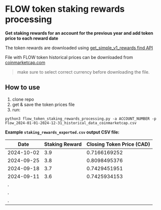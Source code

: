 # FLOW token staking rewards processing
**Get staking rewards for an account for the previous year and add token price to each reward date**

The token rewards are downloaded using [get_simple_v1_rewards find API](https://api.find.xyz/swagger/index.html#/Simple/get_simple_v1_rewards)
                        
File with FLOW token historical prices can be downloaded from [coinmarketcap.com](https://coinmarketcap.com/currencies/flow/historical-data/)
> make sure to select correct currency before downloading the file.

## How to use
1) clone repo
2) get & save the token prices file
3) run:

```
python3 flow_token_staking_rewards_processing.py -a ACCOUNT_NUMBER -p Flow_2024-01-01-2024-12-31_historical_data_coinmarketcap.csv
```

**Example `staking_rewards_exported.csv` output CSV file:**

|Date|Staking Reward|Closing Token Price (CAD)|
|----|--------------|-------------------------|
|2024-10-02|3.9|0.7166169252|
|2024-09-25|3.8|0.8098495376|
|2024-09-18|3.7|0.7429451951|
|2024-09-11|3.6|0.7425934153|
|.|||
|.|||
|.|||
